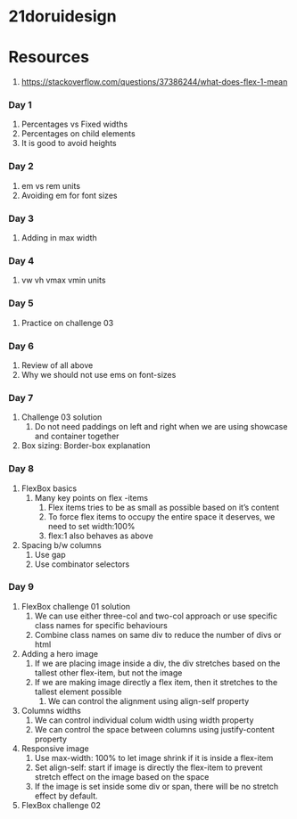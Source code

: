 # 21doruidesign

# Resources
1. https://stackoverflow.com/questions/37386244/what-does-flex-1-mean

### Day 1
1. Percentages vs Fixed widths
2. Percentages on child elements
3. It is good to avoid heights

### Day 2
1. em vs rem units
2. Avoiding em for font sizes

### Day 3
1. Adding in max width

### Day 4
1. vw vh vmax vmin units

### Day 5
1. Practice on challenge 03

### Day 6
1. Review of all above
2. Why we should not use ems on font-sizes

### Day 7
1. Challenge 03 solution
   1. Do not need paddings on left and right when we are using showcase and container together
2. Box sizing: Border-box explanation

### Day 8
1. FlexBox basics
   1. Many key points on flex -items
      1. Flex items tries to be as small as possible based on it’s content
      2. To force flex items to occupy the entire space it deserves, we need to set width:100%
      3. flex:1 also behaves as above
2. Spacing b/w columns
   1. Use gap
   2. Use combinator selectors

### Day 9
1. FlexBox challenge 01 solution
   1. We can use either three-col and two-col approach or use specific class names for specific behaviours
   2. Combine class names on same div to reduce the number of divs or html
2. Adding a hero image
   1. If we are placing image inside a div, the div stretches based on the tallest other flex-item, but not the image
   2. If we are making image directly a flex item, then it stretches to the tallest element possible
      1. We can control the alignment using align-self property
3. Columns widths
   1. We can control individual colum width using width property
   2. We can control the space between columns using justify-content property
4. Responsive image
   1. Use max-width: 100% to let image shrink if it is inside a flex-item
   2. Set align-self: start if image is directly the flex-item to prevent stretch effect on the image based on the space
   3. If the image is set inside some div or span, there will be no stretch effect by default.
5. FlexBox challenge 02